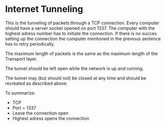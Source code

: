 # Internet Tunneling

This is the tunneling of packets through a TCP connection. Every computer should have a server socket opened on port 1337. The computer with the highest adress number has to initiate the connection. If there is no succes setting up the connection the computer mentioned in the previous sentence has to retry periodically.

The maximum length of packets is the same as the maximum length of the Transport layer.

The tunnel should be left open while the network is up and running.

The tunnel may (but should not) be closed at any time and should be recreated as described above.

To summarize:
- TCP
- Port = 1337
- Leave the connection open
- Highest adress opens the connection

